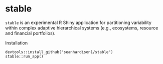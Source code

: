 # stable

`stable` is an experimental R Shiny application for partitioning variability within complex adaptive hierarchical systems (e.g., ecosystems, resource and financial portfolios).

Installation
````
devtools::install_github("seanhardison1/stable")  
stable::run_app()
````
